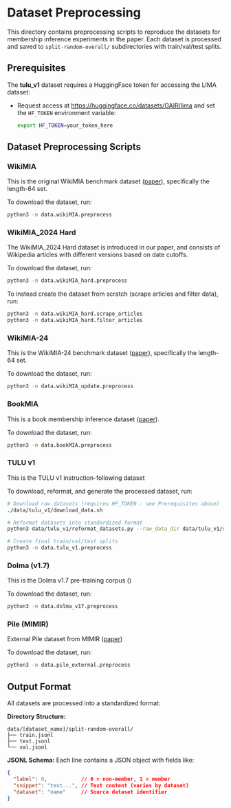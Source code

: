 # Dataset Preprocessing

This directory contains preprocessing scripts to reproduce the datasets for membership inference experiments in the paper. Each dataset is processed and saved to `split-random-overall/` subdirectories with train/val/test splits.

## Prerequisites

The **tulu_v1** dataset requires a HuggingFace token for accessing the LIMA dataset:
- Request access at https://huggingface.co/datasets/GAIR/lima and set the `HF_TOKEN` environment variable:
  ```bash
  export HF_TOKEN=your_token_here
  ```

## Dataset Preprocessing Scripts

### WikiMIA
This is the original WikiMIA benchmark dataset ([paper](https://arxiv.org/abs/2310.16789)), specifically the length-64 set. 

To download the dataset, run:
```bash
python3 -m data.wikiMIA.preprocess
```

### WikiMIA_2024 Hard
The WikiMIA_2024 Hard dataset is introduced in our paper, and consists of Wikipedia articles with different versions based on date cutoffs.

To download the dataset, run:
```bash
python3 -m data.wikiMIA_hard.preprocess
```

To instead create the dataset from scratch (scrape articles and filter data), run:
```bash
python3 -m data.wikiMIA_hard.scrape_articles
python3 -m data.wikiMIA_hard.filter_articles
```

### WikiMIA-24
This is the WikiMIA-24 benchmark dataset ([paper](https://arxiv.org/abs/2408.08661)), specifically the length-64 set.

To download the dataset, run:
```bash
python3 -m data.wikiMIA_update.preprocess
```

### BookMIA
This is a book membership inference dataset ([paper](https://arxiv.org/abs/2310.16789)).

To download the dataset, run:
```bash
python3 -m data.bookMIA.preprocess
```

### TULU v1
This is the TULU v1 instruction-following dataset

To download, reformat, and generate the processed dataset, run:
```bash
# Download raw datasets (requires HF_TOKEN - see Prerequisites above)
./data/tulu_v1/download_data.sh

# Reformat datasets into standardized format
python3 data/tulu_v1/reformat_datasets.py --raw_data_dir data/tulu_v1/raw_train/ --output_dir data/tulu_v1/processed/ --dataset tulu_v1

# Create final train/val/test splits
python3 -m data.tulu_v1.preprocess
```

### Dolma (v1.7)
This is the Dolma v1.7 pre-training corpus ()

To download the dataset, run:
```bash
python3 -m data.dolma_v17.preprocess
```

### Pile (MIMIR)
External Pile dataset from MIMIR ([paper](https://arxiv.org/abs/2402.07841))

To download the dataset, run:
```bash
python3 -m data.pile_external.preprocess
```

## Output Format

All datasets are processed into a standardized format:

**Directory Structure:**
```
data/[dataset_name]/split-random-overall/
├── train.jsonl
├── test.jsonl  
└── val.jsonl
```

**JSONL Schema:**
Each line contains a JSON object with fields like:
```json
{
  "label": 0,           // 0 = non-member, 1 = member
  "snippet": "text...", // Text content (varies by dataset)
  "dataset": "name"     // Source dataset identifier
}
```

